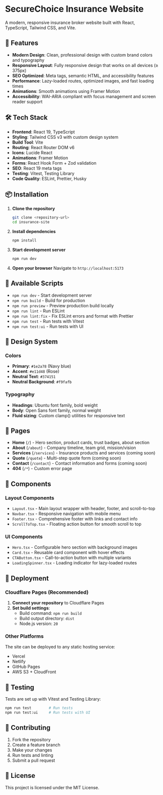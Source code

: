 # SecureChoice Insurance Website

A modern, responsive insurance broker website built with React, TypeScript, Tailwind CSS, and Vite.

<!-- Updated to React 19 with native meta tags support - no more react-helmet-async! -->

## 🚀 Features

- **Modern Design**: Clean, professional design with custom brand colors and typography
- **Responsive Layout**: Fully responsive design that works on all devices (≥ 375px)
- **SEO Optimized**: Meta tags, semantic HTML, and accessibility features
- **Performance**: Lazy-loaded routes, optimized images, and fast loading times
- **Animations**: Smooth animations using Framer Motion
- **Accessibility**: WAI-ARIA compliant with focus management and screen reader support

## 🛠️ Tech Stack

- **Frontend**: React 19, TypeScript
- **Styling**: Tailwind CSS v3 with custom design system
- **Build Tool**: Vite
- **Routing**: React Router DOM v6
- **Icons**: Lucide React
- **Animations**: Framer Motion
- **Forms**: React Hook Form + Zod validation
- **SEO**: React 19 meta tags
- **Testing**: Vitest, Testing Library
- **Code Quality**: ESLint, Prettier, Husky

## 📦 Installation

1. **Clone the repository**

   ```bash
   git clone <repository-url>
   cd insurance-site
   ```

2. **Install dependencies**

   ```bash
   npm install
   ```

3. **Start development server**

   ```bash
   npm run dev
   ```

4. **Open your browser**
   Navigate to `http://localhost:5173`

## 🔧 Available Scripts

- `npm run dev` - Start development server
- `npm run build` - Build for production
- `npm run preview` - Preview production build locally
- `npm run lint` - Run ESLint
- `npm run lint:fix` - Fix ESLint errors and format with Prettier
- `npm run test` - Run tests with Vitest
- `npm run test:ui` - Run tests with UI

## 🎨 Design System

### Colors

- **Primary**: `#1e2a78` (Navy blue)
- **Accent**: `#e11d48` (Rose)
- **Neutral Text**: `#374151`
- **Neutral Background**: `#f9fafb`

### Typography

- **Headings**: Ubuntu font family, bold weight
- **Body**: Open Sans font family, normal weight
- **Fluid sizing**: Custom clamp() utilities for responsive text

## 📱 Pages

- **Home** (`/`) - Hero section, product cards, trust badges, about section
- **About** (`/about`) - Company timeline, team grid, mission/vision
- **Services** (`/services`) - Insurance products and services (coming soon)
- **Quote** (`/quote`) - Multi-step quote form (coming soon)
- **Contact** (`/contact`) - Contact information and forms (coming soon)
- **404** (`/*`) - Custom error page

## 🧩 Components

### Layout Components

- `Layout.tsx` - Main layout wrapper with header, footer, and scroll-to-top
- `Navbar.tsx` - Responsive navigation with mobile menu
- `Footer.tsx` - Comprehensive footer with links and contact info
- `ScrollToTop.tsx` - Floating action button for smooth scroll to top

### UI Components

- `Hero.tsx` - Configurable hero section with background images
- `Card.tsx` - Reusable card component with hover effects
- `CTAButton.tsx` - Call-to-action button with multiple variants
- `LoadingSpinner.tsx` - Loading indicator for lazy-loaded routes

## 🚀 Deployment

### Cloudflare Pages (Recommended)

1. **Connect your repository** to Cloudflare Pages
2. **Set build settings**:
   - Build command: `npm run build`
   - Build output directory: `dist`
   - Node.js version: `20`

### Other Platforms

The site can be deployed to any static hosting service:

- Vercel
- Netlify
- GitHub Pages
- AWS S3 + CloudFront

## 🧪 Testing

Tests are set up with Vitest and Testing Library:

```bash
npm run test        # Run tests
npm run test:ui     # Run tests with UI
```

## 🤝 Contributing

1. Fork the repository
2. Create a feature branch
3. Make your changes
4. Run tests and linting
5. Submit a pull request

## 📄 License

This project is licensed under the MIT License.
